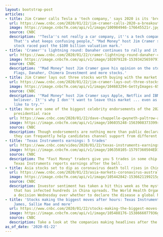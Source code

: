 ```yaml
---
layout: bootstrap-post
articles:
- title: Jim Cramer calls Tesla a 'tech company,' says 2020 is its 'breakout year'
  url: https://www.cnbc.com/2020/01/22/jim-cramer-calls-2020-a-breakout-year-for-tech-company-tesla.html
  image: https://image.cnbcfm.com/api/v1/image/100984946-176645521r.jpg?v=1579730990
  source: CNBC
  description: '"Tesla''s not really a car company, it''s a tech company on wheels.
    That''s what keeps confusing people," "Mad Money" host Jim Cramer said after the
    stock raced past the $100 billion valuation mark.'
- title: 'Cramer''s lightning round: Danaher continues to rally and it''s not done'
  url: https://www.cnbc.com/2020/01/22/cramer-lightning-round-danaher-continues-to-rally-and-its-not-done.html
  image: https://image.cnbcfm.com/api/v1/image/102079128-1539342565979105501689.jpg?v=1539342593
  source: CNBC
  description: '"Mad Money" host Jim Cramer gave his opinion on the stocks of Six
    Flags, Danaher, Chimera Investment and more stocks.'
- title: Jim Cramer lays out three stocks worth buying with the market at highs
  url: https://www.cnbc.com/2020/01/22/jim-cramer-lays-out-three-stocks-worth-buying-with-the-market-at-highs.html
  image: https://image.cnbcfm.com/api/v1/image/104683294-GettyImages-655686826.jpg?v=1579730896
  source: CNBC
  description: '"Mad Money" host Jim Cramer says Apple, Netflix and IBM make "me a
    believer. It''s why I don''t want to leave this market ... even as I''d often
    like to try."'
- title: Here are some of the biggest celebrity endorsements of the 2020 Democratic
    presidential race
  url: https://www.cnbc.com/2020/01/22/dave-chappelle-gwyneth-paltrow-among-celebrity-presidential-endorsements.html
  image: https://image.cnbcfm.com/api/v1/image/106035248-1563908373399rts2k2r3.jpg?v=1579725852
  source: CNBC
  description: Though endorsements are nothing more than public declarations of support,
    they can frequently help candidates channel support from different fan bases.
- title: 'Texas Instruments earnings: 5 trades'
  url: https://www.cnbc.com/video/2020/01/22/texas-instruments-earnings-5-trades.html
  image: https://image.cnbcfm.com/api/v1/image/106350105-15797360504ED1-FM-REMIX-012220.jpg?v=1579736049
  source: CNBC
  description: The "Fast Money" traders give you 5 trades in some chip names for when
    Texas Instruments reports earnings after the bell.
- title: Asia stocks set to dip as coronavirus death toll rises in China
  url: https://www.cnbc.com/2020/01/23/asia-markets-coronavirus-australia-jobs-data-currencies.html
  image: https://image.cnbcfm.com/api/v1/image/105442842-1536621199215gettyimages-1025189454.jpeg?v=1579735830
  source: CNBC
  description: Investor sentiment has taken a hit this week as the mysterious coronavirus
    that has infected hundreds in China spreads. The World Health Organization postponed
    a decision Wednesday over whether to declare the disease a global health emergency.
- title: 'Stocks making the biggest moves after hours: Texas Instruments, Raymond
    James, Sallie Mae and more'
  url: https://www.cnbc.com/2020/01/22/stocks-making-the-biggest-moves-after-hours-texas-instruments-more.html
  image: https://image.cnbcfm.com/api/v1/image/105488176-1538666077936gettyimages-94957679.jpeg?v=1571866433
  source: CNBC
  description: Take a look at the companies making headlines after the bell.
as_of_date: '2020-01-22'
---
```


